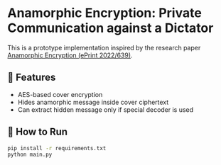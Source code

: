 # Anamorphic Encryption: Private Communication against a Dictator

This is a prototype implementation inspired by the research paper [Anamorphic Encryption (ePrint 2022/639)](https://eprint.iacr.org/2022/639).

## 📌 Features
- AES-based cover encryption
- Hides anamorphic message inside cover ciphertext
- Can extract hidden message only if special decoder is used

## 🧪 How to Run
```bash
pip install -r requirements.txt
python main.py

